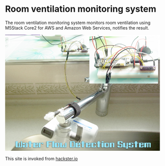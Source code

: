 # Room ventilation monitoring system
The room ventilation monitoring system monitors room ventilation using M5Stack Core2 for AWS and Amazon Web Services, notifies the result.

![](https://github.com/tomosoft-jp/detectionsystem/blob/43a2209e1a27f2967f9877dd74feb3663ec16dab/cover.png "") 

This site is invoked from [hackster.io](https://www.hackster.io/tomosoft/esp8266-car-robot-controlled-by-gamepad-b44850 "hackster.io")
